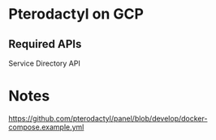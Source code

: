 # Pterodactyl on GCP

## Required APIs

Service Directory API

# Notes

https://github.com/pterodactyl/panel/blob/develop/docker-compose.example.yml